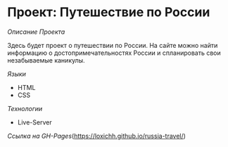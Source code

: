 # Проект: Путешествие по России

*Описание Проекта*

Здесь будет проект о путешествии по России. На сайте можно найти информацию о 
достопримечательностях России и спланировать свои незабываемые каникулы.

*Языки*
* HTML
* CSS

*Технологии*
* Live-Server

*Ссылка на GH-Pages*(https://loxichh.github.io/russia-travel/)

